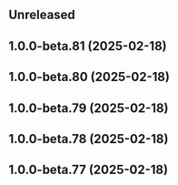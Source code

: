 ## Unreleased

## 1.0.0-beta.81 (2025-02-18)

## 1.0.0-beta.80 (2025-02-18)

## 1.0.0-beta.79 (2025-02-18)

## 1.0.0-beta.78 (2025-02-18)

## 1.0.0-beta.77 (2025-02-18)
